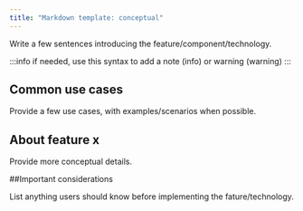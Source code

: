 ```yaml
---
title: "Markdown template: conceptual"
---
```


Write a few sentences introducing the feature/component/technology.

:::info
if needed, use this syntax to add a note (info) or warning (warning)
:::

## Common use cases

Provide a few use cases, with examples/scenarios when possible.

## About feature x

Provide more conceptual details.

##Important considerations

List anything users should know before implementing the fature/technology.
